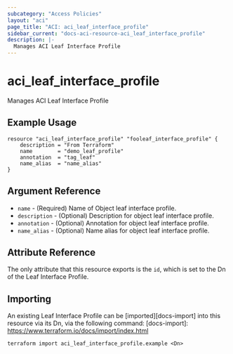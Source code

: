 ```yaml
---
subcategory: "Access Policies"
layout: "aci"
page_title: "ACI: aci_leaf_interface_profile"
sidebar_current: "docs-aci-resource-aci_leaf_interface_profile"
description: |-
  Manages ACI Leaf Interface Profile
---
```


# aci_leaf_interface_profile #
Manages ACI Leaf Interface Profile

## Example Usage ##

```hcl
resource "aci_leaf_interface_profile" "fooleaf_interface_profile" {
	description = "From Terraform"
	name        = "demo_leaf_profile"
	annotation  = "tag_leaf"
	name_alias  = "name_alias"
}
```
## Argument Reference ##
* `name` - (Required) Name of Object leaf interface profile.
* `description` - (Optional) Description for object leaf interface profile.
* `annotation` - (Optional) Annotation for object leaf interface profile.
* `name_alias` - (Optional) Name alias for object leaf interface profile.



## Attribute Reference

The only attribute that this resource exports is the `id`, which is set to the
Dn of the Leaf Interface Profile.

## Importing ##

An existing Leaf Interface Profile can be [imported][docs-import] into this resource via its Dn, via the following command:
[docs-import]: https://www.terraform.io/docs/import/index.html


```
terraform import aci_leaf_interface_profile.example <Dn>
```
